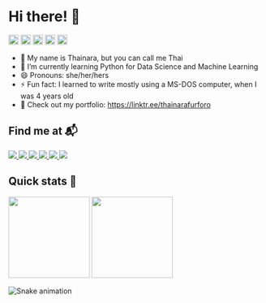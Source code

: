 # Hi there! 👻
<img src="https://cdn.jsdelivr.net/gh/devicons/devicon/icons/python/python-original.svg" height=20px /> <img src="https://cloud.githubusercontent.com/assets/8314190/7564702/cd78900e-f7bf-11e4-8f04-6f6070c1bbc5.png" height=20px/> <img src="https://cdn.jsdelivr.net/gh/devicons/devicon/icons/html5/html5-original.svg" height=20px/> <img src="https://cdn.jsdelivr.net/gh/devicons/devicon/icons/css3/css3-original.svg" height=20px/> <img src="https://cdn.jsdelivr.net/gh/devicons/devicon/icons/javascript/javascript-original.svg" height=20px/>


- 👋 My name is Thainara, but you can call me Thai 
- 🌱 I’m currently learning Python for Data Science and Machine Learning
- 😄 Pronouns: she/her/hers
- ⚡ Fun fact: I learned to write mostly using a MS-DOS computer, when I was 4 years old
- 🔭 Check out my portfolio: https://linktr.ee/thainarafurforo


## Find me at 📬

<a href="https://www.linkedin.com/in/thainarafurforo/" target="_blank"><img src="https://img.shields.io/badge/LinkedIn-0077B5?style=for-the-badge&logo=linkedin&logoColor=white" /></a><a href="https://www.kaggle.com/thainarafurforo" target="_blank"> <img src="https://img.shields.io/badge/Kaggle-20BEFF?style=for-the-badge&logo=Kaggle&logoColor=white" /> </a> <a href="https://drive.google.com/drive/folders/1rxkj7obMaThWIcbW-wQu1t_-k1oxpmGi?usp=sharing" target="_blank"> <img src="https://img.shields.io/badge/Colab-F9AB00?style=for-the-badge&logo=googlecolab&color=525252" /> </a> <a href="https://www.datacamp.com/profile/thaifurforo" target="_blank"> <img src="https://img.shields.io/badge/Datacamp-05192D?style=for-the-badge&logo=datacamp&logoColor=65FF8F" /> </a> <a href="mailto:thainaralf@gmail.com" target="_blank"> <img src="https://img.shields.io/badge/Gmail-D14836?style=for-the-badge&logo=gmail&logoColor=white" /> </a> <a href="https://t.me/thaifurforo" target="_blank"> <img src="https://img.shields.io/badge/Telegram-2CA5E0?style=for-the-badge&logo=telegram&logoColor=white" /> </a>


## Quick stats 🚀

<img src="https://github-readme-stats.vercel.app/api?username=thaifurforo&theme=dark&show_icons=true&bg_color=45,FD9A63,E44E8D,9F74E4,7490E4&title_color=fff&text_color=fff&border_color=fff&icon_color=fff" height=160em> <img src="https://github-readme-stats.vercel.app/api/top-langs/?username=thaifurforo&layout=compact&bg_color=45,FD9A63,E44E8D,9F74E4,7490E4&title_color=fff&text_color=fff&border_color=fff&icon_color=fff)](https://github.com/thaifurforo/github-readme-stats" height=160em>


![Snake animation](https://github.com/thaifurforo/thaifurforo/blob/output/github-contribution-grid-snake.svg)
